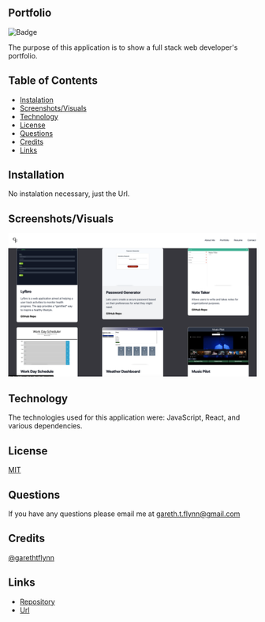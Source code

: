 ## Portfolio

![Badge](https://img.shields.io/badge/License-MIT-red)

The purpose of this application is to show a full stack web developer's portfolio.

## Table of Contents 

  * [Instalation](#installation)
  * [Screenshots/Visuals](#screenshots/visuals)
  * [Technology](#technology)
  * [License](#license)
  * [Questions](#questions)
  * [Credits](#credits)
  * [Links](#links)

## Installation 

No instalation necessary, just the Url.

## Screenshots/Visuals

![App Screenshot](./src/assets/portfolio.png)

## Technology

The technologies used for this application were: JavaScript, React, and various dependencies.

## License

[MIT](https://choosealicense.com/licenses/mit/)


## Questions 

If you have any questions please email me at gareth.t.flynn@gmail.com

## Credits

[@garethtflynn](https://www.github.com/garethtflynn) 

## Links  

* [Repository](https://github.com/garethtflynn/Portfolio)
* [Url](https://garethtflynn.github.io/Portfolio/)